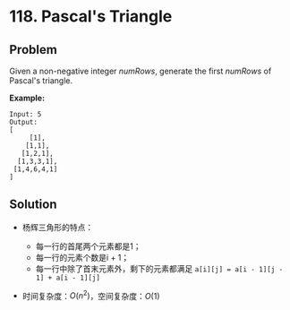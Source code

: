 # 118. Pascal's Triangle

## Problem

Given a non-negative integer *numRows*, generate the first *numRows* of Pascal's triangle.

**Example:**

```
Input: 5
Output:
[
     [1],
    [1,1],
   [1,2,1],
  [1,3,3,1],
 [1,4,6,4,1]
]
```

## Solution

- 杨辉三角形的特点：

  - 每一行的首尾两个元素都是1；
  - 每一行的元素个数是i + 1；
  - 每一行中除了首末元素外，剩下的元素都满足 `a[i][j] = a[i - 1][j - 1] + a[i - 1][j]`

- 时间复杂度：$O(n^2)$，空间复杂度：$O(1)$

  